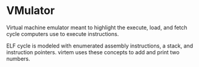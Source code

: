 # VMulator

Virtual machine emulator meant to highlight the execute, load, and fetch cycle computers use to execute instructions.

ELF cycle is modeled with enumerated assembly instructions, a stack, and instruction pointers. 
virtem uses these concepts to add and print two numbers.
